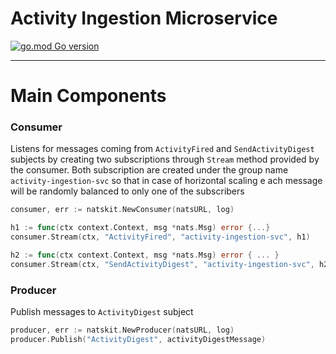 # Activity Ingestion Microservice

[![go.mod Go version](https://img.shields.io/github/go-mod/go-version/TonyPath/activity-ingestion-service)](https://github.com/TonyPath/activity-ingestion-service)

***

# Main Components

### Consumer
Listens for messages coming from ```ActivityFired``` and ```SendActivityDigest``` subjects 
by creating two subscriptions through ```Stream``` method provided by the consumer.
Both subscription are created under the group name ```activity-ingestion-svc``` so that in case of horizontal scaling e
ach message will be randomly balanced to only one of the subscribers

```go
consumer, err := natskit.NewConsumer(natsURL, log)

h1 := func(ctx context.Context, msg *nats.Msg) error {...}
consumer.Stream(ctx, "ActivityFired", "activity-ingestion-svc", h1)

h2 := func(ctx context.Context, msg *nats.Msg) error { ... }
consumer.Stream(ctx, "SendActivityDigest", "activity-ingestion-svc", h2)
```

### Producer
Publish messages to ```ActivityDigest``` subject

```go
producer, err := natskit.NewProducer(natsURL, log)
producer.Publish("ActivityDigest", activityDigestMessage)
```
